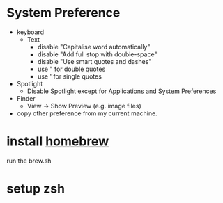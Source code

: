 # System Preference 
* keyboard
  * Text
    * disable "Capitalise word automatically"
    * disable "Add full stop with double-space"
    * disable "Use smart quotes and dashes"
    * use " for double quotes
    * use ' for single quotes
* Spotlight
  * Disable Spotlight except for Applications and System Preferences
* Finder
  * View -> Show Preview (e.g. image files)
* copy other preference from my current machine.

# install [homebrew](https://brew.sh/)
  run the brew.sh

# setup zsh 
